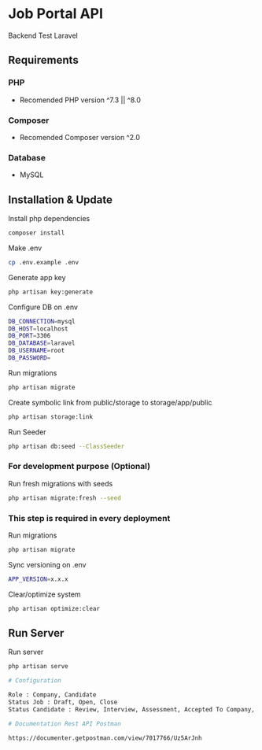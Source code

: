 # Job Portal API

Backend Test Laravel

## Requirements

### PHP
- Recomended PHP version ^7.3 || ^8.0

### Composer
- Recomended Composer version ^2.0

### Database
- MySQL

## Installation & Update

Install php dependencies
``` bash
composer install
```

Make .env
```bash
cp .env.example .env
```

Generate app key
```bash
php artisan key:generate
```

Configure DB on .env
```bash
DB_CONNECTION=mysql
DB_HOST=localhost
DB_PORT=3306
DB_DATABASE=laravel
DB_USERNAME=root
DB_PASSWORD=
```

Run migrations
```bash
php artisan migrate
```

Create symbolic link from public/storage to storage/app/public
```bash
php artisan storage:link
```

Run Seeder
```bash
php artisan db:seed --ClassSeeder
```

### For development purpose (Optional)

Run fresh migrations with seeds
```bash
php artisan migrate:fresh --seed
```

### This step is required in every deployment

Run migrations
```bash
php artisan migrate
```

Sync versioning on .env
```bash
APP_VERSION=x.x.x
```

Clear/optimize system
```bash
php artisan optimize:clear
```

## Run Server

Run server
```bash
php artisan serve

# Configuration 

Role : Company, Candidate
Status Job : Draft, Open, Close
Status Candidate : Review, Interview, Assessment, Accepted To Company, Rejected

# Documentation Rest API Postman

https://documenter.getpostman.com/view/7017766/Uz5ArJnh
